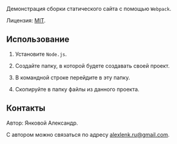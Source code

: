 Демонстрация сборки статического сайта с помощью `Webpack`.

Лицензия: [MIT](https://github.com/Harrix/static-site-webpack-habr/blob/master/LICENSE.md).

## Использование

1. Установите `Node.js`.

2. Создайте папку, в которой будете создавать своей проект.

3. В командной строке перейдите в эту папку.

4. Скопируйте в папку файлы из данного проекта.

## Контакты

Автор: Янковой Александр.

С автором можно связаться по адресу [alexlenk.ru@gmail.com](mailto:alexlenk.ru@gmail.com).
